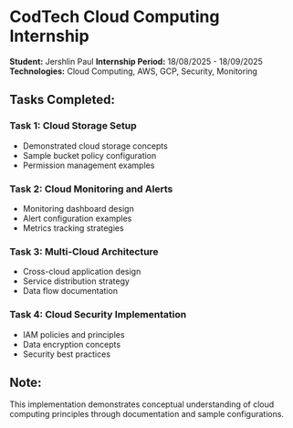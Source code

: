 # CodTech Cloud Computing Internship

**Student:** Jershlin Paul
**Internship Period:** 18/08/2025 - 18/09/2025
**Technologies:** Cloud Computing, AWS, GCP, Security, Monitoring

## Tasks Completed:

### Task 1: Cloud Storage Setup
- Demonstrated cloud storage concepts
- Sample bucket policy configuration
- Permission management examples

### Task 2: Cloud Monitoring and Alerts
- Monitoring dashboard design
- Alert configuration examples
- Metrics tracking strategies

### Task 3: Multi-Cloud Architecture
- Cross-cloud application design
- Service distribution strategy
- Data flow documentation

### Task 4: Cloud Security Implementation
- IAM policies and principles
- Data encryption concepts
- Security best practices

## Note:
This implementation demonstrates conceptual understanding of cloud computing principles through documentation and sample configurations.
